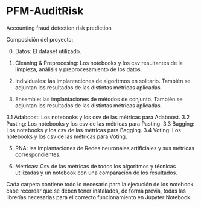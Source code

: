# PFM-AuditRisk
Accounting fraud detection risk prediction

Composición del proyecto: 

0. Datos: El dataset utilizado.

1. Cleaning & Preprocesing: Los notebooks y los csv resultantes de la limpieza, análisis y preprocesamiento de los datos. 

2. Individuales: las implantaciones de algoritmos en solitario. También se adjuntan los resultados de las distintas métricas aplicadas. 

3. Ensemble: las implantaciones de métodos de conjunto. También se adjuntan los resultados de las distintas métricas aplicadas.

3.1 Adaboost: Los notebooks y los csv de las métricas para Adaboost.
3.2 Pasting: Los notebooks y los csv de las métricas para Pasting.
3.3 Bagging: Los notebooks y los csv de las métricas para Bagging.
3.4 Voting: Los notebooks y los csv de las métricas para Voting.

5. RNA: las implantaciones de Redes neuronales artificiales y sus métricas correspondientes. 

6. Métricas: Csv de las métricas de todos los algoritmos y técnicas utilizadas y un notebook con una comparación de los resultados.

Cada carpeta contiene todo lo necesario para la ejecución de los notebook. cabe recordar que se deben tener instalados, de forma previa, todas las librerías necesarias para el correcto funcionamiento en Jupyter Notebook.
